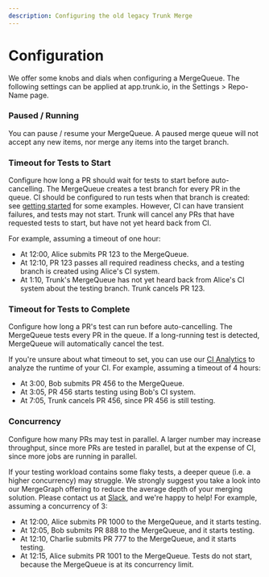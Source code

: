 ```yaml
---
description: Configuring the old legacy Trunk Merge
---
```


# Configuration

We offer some knobs and dials when configuring a MergeQueue. The following settings can be applied at app.trunk.io, in the Settings > Repo-Name page.

### Paused / Running

You can pause / resume your MergeQueue. A paused merge queue will not accept any new items, nor merge any items into the target branch.

### Timeout for Tests to Start

Configure how long a PR should wait for tests to start before auto-cancelling. The MergeQueue creates a test branch for every PR in the queue. CI should be configured to run tests when that branch is created: see [getting started](./getting-started.md) for some examples. However, CI can have transient failures, and tests may not start. Trunk will cancel any PRs that have requested tests to start, but have not yet heard back from CI.

For example, assuming a timeout of one hour:

- At 12:00, Alice submits PR 123 to the MergeQueue.
- At 12:10, PR 123 passes all required readiness checks, and a testing branch is created using Alice's CI system.
- At 1:10, Trunk's MergeQueue has not yet heard back from Alice's CI system about the testing branch. Trunk cancels PR 123.

### Timeout for Tests to Complete

Configure how long a PR's test can run before auto-cancelling. The MergeQueue tests every PR in the queue. If a long-running test is detected, MergeQueue will automatically cancel the test.

If you're unsure about what timeout to set, you can use our [CI Analytics](https://trunk.io/products/ci-analytics) to analyze the runtime of your CI.
For example, assuming a timeout of 4 hours:

- At 3:00, Bob submits PR 456 to the MergeQueue.
- At 3:05, PR 456 starts testing using Bob's CI system.
- At 7:05, Trunk cancels PR 456, since PR 456 is still testing.

### Concurrency

Configure how many PRs may test in parallel. A larger number may increase throughput, since more PRs are tested in parallel, but at the expense of CI, since more jobs are running in parallel.

If your testing workload contains some flaky tests, a deeper queue (i.e. a higher concurrency) may struggle. We strongly suggest you take a look into our MergeGraph offering to reduce the average depth of your merging solution. Please contact us at [Slack](https://slack.trunk.io), and we're happy to help!
For example, assuming a concurrency of 3:

- At 12:00, Alice submits PR 1000 to the MergeQueue, and it starts testing.
- At 12:05, Bob submits PR 888 to the MergeQueue, and it starts testing.
- At 12:10, Charlie submits PR 777 to the MergeQueue, and it starts testing.
- At 12:15, Alice submits PR 1001 to the MergeQueue. Tests do not start, because the MergeQueue is at its concurrency limit.
